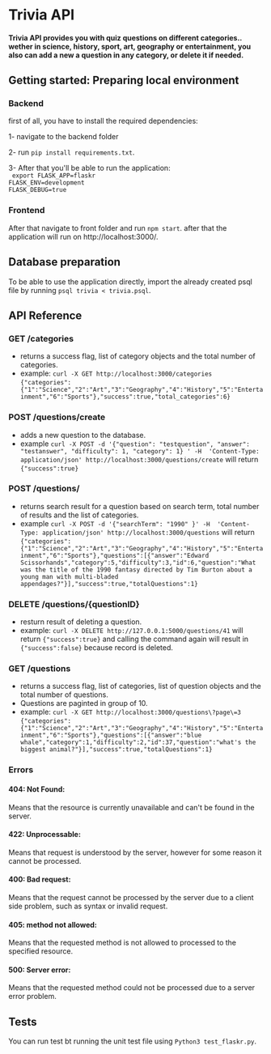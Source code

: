 # Trivia API

#### Trivia API provides you with quiz questions on different categories.. wether in science, history, sport, art, geography or entertainment, you also can add a new a question in any category, or delete it if needed.


## Getting started: Preparing local environment
### Backend

first of all, you have to install the required dependencies:

1- navigate to the backend folder

2- run ``` pip install requirements.txt ```. 

3- After that you'll be able to run the application:<br />
``` export FLASK_APP=flaskr``` <br />
```FLASK_ENV=development``` <br />
```FLASK_DEBUG=true ```


### Frontend
After that navigate to front folder and run ```npm start```. after that the application will run on http://localhost:3000/.

## Database preparation
To be able to use the application directly, import the already created psql file by running ```psql trivia < trivia.psql```.

## API Reference

### GET /categories
* returns a success flag, list of category objects and the total number of categories.
* example: ```curl -X GET http://localhost:3000/categories``` <br />
 `` {"categories":{"1":"Science","2":"Art","3":"Geography","4":"History","5":"Entertainment","6":"Sports"},"success":true,"total_categories":6} ``

### POST /questions/create
* adds a new question to the database.
* example ```curl -X POST -d '{"question": "testquestion", "answer": "testanswer", "difficulty": 1, "category": 1} ' -H  'Content-Type: application/json' http://localhost:3000/questions/create``` will return ```{"success":true}```

### POST /questions/
* returns search result for a question based on search term, total number of results and the list of categories.
* example ```curl -X POST -d '{"searchTerm": "1990" }' -H  'Content-Type: application/json' http://localhost:3000/questions``` will return ```{"categories":{"1":"Science","2":"Art","3":"Geography","4":"History","5":"Entertainment","6":"Sports"},"questions":[{"answer":"Edward Scissorhands","category":5,"difficulty":3,"id":6,"question":"What was the title of the 1990 fantasy directed by Tim Burton about a young man with multi-bladed appendages?"}],"success":true,"totalQuestions":1}```

### DELETE /questions/{questionID}
* resturn result of deleting a question.
* example: ```curl -X DELETE http://127.0.0.1:5000/questions/41``` will return ```{"success":true}``` and calling the command again will result in ```{"success":false}``` because record is deleted.

### GET /questions
* returns a success flag, list of categories, list of question objects and the total number of questions.
* Questions are paginted in group of 10.
* example: ```curl -X GET http://localhost:3000/questions\?page\=3``` <br />
 `` {"categories":{"1":"Science","2":"Art","3":"Geography","4":"History","5":"Entertainment","6":"Sports"},"questions":[{"answer":"blue whale","category":1,"difficulty":2,"id":37,"question":"what's the biggest animal?"}],"success":true,"totalQuestions":1} ``

### Errors
#### 404: Not Found:
Means that the resource is currently unavailable and can't be found in the server.
#### 422: Unprocessable:
Means that request is understood by the server, however for some reason it cannot be processed.
#### 400: Bad request:
Means that the request cannot be processed by the server due to a client side problem, such as syntax or invalid request.
#### 405: method not allowed:
Means that the requested method is not allowed to processed to the specified resource.
#### 500: Server error:
Means that the requested method could not be processed due to a server error problem.

## Tests
You can run test bt running the unit test file using ```Python3 test_flaskr.py```.






